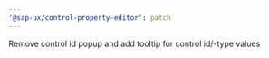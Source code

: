 ```yaml
---
'@sap-ux/control-property-editor': patch
---
```


Remove control id popup and add tooltip for control id/-type values
